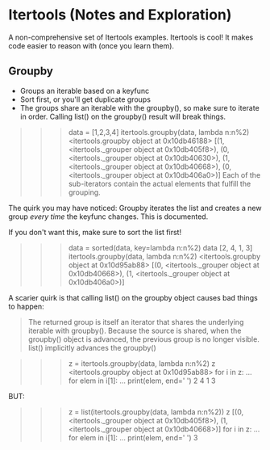 # Itertools (Notes and Exploration)

A non-comprehensive set of Itertools examples.
Itertools is cool! It makes code easier to reason with (once you learn them). 

## Groupby
- Groups an iterable based on a keyfunc
- Sort first, or you'll get duplicate groups
- The groups share an iterable with the groupby(), so make sure to iterate in order. Calling list() on the groupby() result will break things.

>>> data = [1,2,3,4]
>>> itertools.groupby(data, lambda n:n%2)
<itertools.groupby object at 0x10db46188>
    [(1, <itertools._grouper object at 0x10db405f8>), 
     (0, <itertools._grouper object at 0x10db40630>), 
     (1, <itertools._grouper object at 0x10db40668>), 
     (0, <itertools._grouper object at 0x10db406a0>)]
Each of the sub-iterators contain the actual elements that fulfill the grouping.

The quirk you may have noticed: Groupby iterates the list and creates a new group *every time* the keyfunc changes. This is documented.

If you don't want this, make sure to sort the list first!

>>> data = sorted(data, key=lambda n:n%2)
>>> data
[2, 4, 1, 3]
>>> itertools.groupby(data, lambda n:n%2)
<itertools.groupby object at 0x10d95ab88>
    [(0, <itertools._grouper object at 0x10db40668>), 
     (1, <itertools._grouper object at 0x10db406a0>)]
     
A scarier quirk is that calling list() on the groupby object causes bad things to happen:
> The returned group is itself an iterator that shares the underlying iterable with groupby(). Because the source is shared, when the groupby() object is advanced, the previous group is no longer visible.
list() implicitly advances the groupby()

>>> z = itertools.groupby(data, lambda n:n%2)
>>> z
<itertools.groupby object at 0x10d95ab88>
>>> for i in z:
...   for elem in i[1]:
...     print(elem, end=' ')
2 4 1 3

BUT:

>>> z = list(itertools.groupby(data, lambda n:n%2))
>>> z
[(0, <itertools._grouper object at 0x10db405f8>), (1, <itertools._grouper object at 0x10db40668>)]
>>> for i in z:
...   for elem in i[1]:
...     print(elem, end=' ')
3
